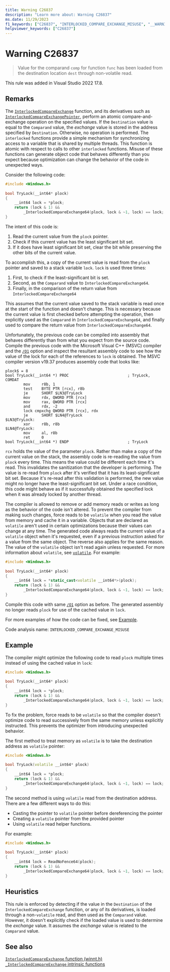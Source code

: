 ```yaml
---
title: Warning C26837
description: "Learn more about: Warning C26837"
ms.date: 11/29/2023
f1_keywords: ["C26837", "INTERLOCKED_COMPARE_EXCHANGE_MISUSE", "__WARNING_INTERLOCKED_COMPARE_EXCHANGE_MISUSE"]
helpviewer_keywords: ["C26837"]
---
```

# Warning C26837

> Value for the comparand `comp` for function `func` has been loaded from the destination location `dest` through non-volatile read.

This rule was added in Visual Studio 2022 17.8.

## Remarks

The [`InterlockedCompareExchange`](/windows/win32/api/winnt/nf-winnt-interlockedcompareexchange) function, and its derivatives such as [`InterlockedCompareExchangePointer`](/windows/win32/api/winnt/nf-winnt-interlockedcompareexchangepointer), perform an atomic compare-and-exchange operation on the specified values. If the `Destination` value is equal to the `Comparand` value, the *exchange* value is stored in the address specified by `Destination`. Otherwise, no operation is performed. The `interlocked` functions provide a simple mechanism for synchronizing access to a variable that is shared by multiple threads. This function is atomic with respect to calls to other `interlocked` functions. Misuse of these functions can generate object code that behaves differently than you expect because optimization can change the behavior of the code in unexpected ways.

Consider the following code:

```cpp
#include <Windows.h> 
 
bool TryLock(__int64* plock) 
{ 
    __int64 lock = *plock; 
    return (lock & 1) && 
        _InterlockedCompareExchange64(plock, lock & ~1, lock) == lock; 
} 
```

The intent of this code is:

1. Read the current value from the `plock` pointer.
1. Check if this current value has the least significant bit set.
1. If it does have least significant bit set, clear the bit while preserving the other bits of the current value.

To accomplish this, a copy of the current value is read from the `plock` pointer and saved to a stack variable `lock`. `lock` is used three times:

1. First, to check if the least-significant bit is set.
1. Second, as the `Comparand` value to `InterlockedCompareExchange64`.
1. Finally, in the comparison of the return value from `InterlockedCompareExchange64`

This assumes that the current value saved to the stack variable is read once at the start of the function and doesn't change. This is necessary because the current value is first checked before attempting the operation, then explicitly used as the `Comparand` in `InterlockedCompareExchange64`, and finally used to compare the return value from `InterlockedCompareExchange64`.

Unfortunately, the previous code can be compiled into assembly that behaves differently than from what you expect from the source code. Compile the previous code with the Microsoft Visual C++ (MSVC) compiler and the [`/O1`](../build/reference/o1-o2-minimize-size-maximize-speed.md) option and inspect the resultant assembly code to see how the value of the lock for each of the references to `lock` is obtained. The MSVC compiler version v19.37 produces assembly code that looks like:

```x86asm
plock$ = 8 
bool TryLock(__int64 *) PROC                          ; TryLock, COMDAT 
        mov     r8b, 1 
        test    BYTE PTR [rcx], r8b 
        je      SHORT $LN3@TryLock 
        mov     rdx, QWORD PTR [rcx] 
        mov     rax, QWORD PTR [rcx] 
        and     rdx, -2 
        lock cmpxchg QWORD PTR [rcx], rdx 
        je      SHORT $LN4@TryLock 
$LN3@TryLock: 
        xor     r8b, r8b 
$LN4@TryLock: 
        mov     al, r8b 
        ret     0 
bool TryLock(__int64 *) ENDP                          ; TryLock 
```

`rcx` holds the value of the parameter `plock`. Rather than make a copy of the current value on the stack, the assembly code is re-reading the value from `plock` every time. This means the value could be different each time it's read. This invalidates the sanitization that the developer is performing. The value is re-read from `plock` after it's verified that it has its least-significant bit set. Because it's re-read after this validation is performed, the new value might no longer have the least-significant bit set. Under a race condition, this code might behave as if it successfully obtained the specified lock when it was already locked by another thread.

The compiler is allowed to remove or add memory reads or writes as long as the behavior of the code isn't altered. To prevent the compiler from making such changes, force reads to be `volatile` when you read the value from memory and cache it in a variable. Objects that are declared as `volatile` aren't used in certain optimizations because their values can change at any time. The generated code always reads the current value of a `volatile` object when it's requested, even if a previous instruction asked for a value from the same object. The reverse also applies for the same reason. The value of the `volatile` object isn't read again unless requested. For more information about `volatile`, see [`volatile`](..\cpp\volatile-cpp.md). For example:

```cpp
#include <Windows.h> 
 
bool TryLock(__int64* plock) 
{ 
    __int64 lock = *static_cast<volatile __int64*>(plock); 
    return (lock & 1) && 
        _InterlockedCompareExchange64(plock, lock & ~1, lock) == lock; 
}
```

Compile this code with same [`/O1`](../build/reference/o1-o2-minimize-size-maximize-speed.md) option as before. The generated assembly no longer reads `plock` for use of the cached value in `lock`.

For more examples of how the code can be fixed, see [Example](#example).

Code analysis name: `INTERLOCKED_COMPARE_EXCHANGE_MISUSE`

## Example

The compiler might optimize the following code to read `plock` multiple times instead of using the cached value in `lock`:

```cpp
#include <Windows.h> 
 
bool TryLock(__int64* plock) 
{ 
    __int64 lock = *plock; 
    return (lock & 1) && 
        _InterlockedCompareExchange64(plock, lock & ~1, lock) == lock; 
}
```

To fix the problem, force reads to be `volatile` so that the compiler doesn't optimize code to read successively from the same memory unless explicitly instructed. This prevents the optimizer from introducing unexpected behavior.

The first method to treat memory as `volatile` is to take the destination address as `volatile` pointer:

```cpp
#include <Windows.h> 
 
bool TryLock(volatile __int64* plock) 
{ 
    __int64 lock = *plock; 
    return (lock & 1) && 
        _InterlockedCompareExchange64(plock, lock & ~1, lock) == lock; 
} 
```

The second method is using `volatile` read from the destination address. There are a few different ways to do this:

- Casting the pointer to `volatile` pointer before dereferencing the pointer
- Creating a `volatile` pointer from the provided pointer
- Using `volatile` read helper functions.

For example:

```cpp
#include <Windows.h> 
 
bool TryLock(__int64* plock) 
{ 
    __int64 lock = ReadNoFence64(plock); 
    return (lock & 1) && 
        _InterlockedCompareExchange64(plock, lock & ~1, lock) == lock; 
}
```

## Heuristics

This rule is enforced by detecting if the value in the `Destination` of the `InterlockedCompareExchange` function, or any of its derivatives, is loaded through a non-`volatile` read, and then used as the `Comparand` value. However, it doesn't explicitly check if the loaded value is used to determine the *exchange* value. It assumes the *exchange* value is related to the `Comparand` value.

## See also

[`InterlockedCompareExchange` function (winnt.h)](/windows/win32/api/winnt/nf-winnt-interlockedcompareexchange)\
[`_InterlockedCompareExchange` intrinsic functions](../intrinsics/interlockedcompareexchange-intrinsic-functions.md)
